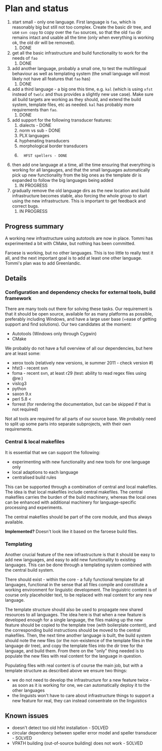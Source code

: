 # Plan and status

1.  start small - only one language. First language is `fao`, which is reasonably big but still not too complex. Create the basic dir tree, and use `svn copy` to copy over the `fao` sources, so that the old `fao` dir remains intact and usable all the time (only when everything is working ok, the old dir will be removed).
    1. DONE
2.  get all the basic infrastructure and build functionality to work for the needs of `fao`
    1. DONE
3.  add another language, probably a small one, to test the multilingual behaviour as well as templating system (the small language will most likely not have all features that `fao` has)
    1. DONE
4.  add a third language - a big one this time, e.g. `kal` (which is using `xfst` instead of `twolc` and thus provides a slightly new use case). Make sure all build targets are working as they should, and extend the build system, template files, etc as needed. `kal` has probably more requirements than `fao`.
    1. DONE
5.  add support for the following transducer features:
    1.  dialects - DONE
    2.  norm vs sub - DONE
    3.  PLX languages
    4.  hyphenating transducers
    5.  morphological border transducers
    6.       HFST spellers - DONE
6.  then add one language at a time, all the time ensuring that everything is working for all langauges, and that the small languages automatically pick up new functionality from the big ones as the template dir is expanded to follow the big languages being added
    1. IN PROGRESS
7.  gradually remove the old language dirs as the new location and build infrastructure becomes stable, also forcing the whole group to start using the new infrastructure. This is important to get feedback and correct bugs.
    1. IN PROGRESS

## Progress summary

A working new infrastructure using autotools are now in place. Tommi has experimented a bit with CMake, but nothing has been committed.

Faroese is working, but no other languages. This is too little to really test it all, and the next important goal is to add at least one other language. Tommi's plan was to add Greenlandic.

## Details

### Configuration and dependency checks for external tools, build framework

There are many tools out there for solving these tasks. Our requirement is that it should be open source, available for as many platforms as possible, preferably including Windows, and have a large user base (=ease of getting support and find solutions). Our two candidates at the moment:

- Autotools (Windows only through Cygwin)
- CMake

We probably do not have a full overview of all our dependencies, but here are at least some:

- xerox tools (relatively new versions, ie summer 2011 - check version #)
- hfst3 - recent svn
- foma - recent svn, at least r29 (test: ability to read regex files using @re:)
- vislcg3
- python
- saxon 9.x
- perl 5.8 <
- forrest (for rendering the documentation, but can be skipped if that is not required)

Not all tools are required for all parts of our source base. We probably need to split up some parts into separate subprojects, with their own requirements.

### Central & local makefiles

It is essential that we can support the following:

- experimenting with new functionality and new tools for one language only
- local adaptions to each language
- centralised build rules

This can be supported through a combination of central and local makefiles. The idea is that local makefiles include central makefiles. The central makefiles carries the burden of the build machinery, whereas the local ones can be enhanced with additional machinery for language-specific processing and experiments.

The central makefiles should be part of the core module, and thus always available.

**Implemented?** Doesn't look like it based on the faroese build files.

### Templating

Another crucial feature of the new infrastructure is that it should be easy to add new languages, and easy to add new functionality to existing languages. This can be done through a templating system combined with the central build system.

There should exist - within the core - a fully functional template for all languages, functional in the sense that all files compile and constitute a working environment for linguistic development. The linguistric content is of course only placeholder text, to be replaced with real content for any new language.

The template structure should also be used to propagate new shared resources to all languages. The idea here is that when a new feature is developed enough for a single language, the files making up the new feature should be copied to the template tree (with boilerplate content), and the corresponding build instructions should be moved to the central makefiles. Then, the next time another language is built, the build system should note the new files (or the non-existence of the template files in the language dir tree), and copy the template files into the dir tree for the language, and build them. From there on the "only" thing needed is to populate the new files with real content for the language in question.

Populating files with real content is of course the main job, but with a template structure as described above we ensure two things:

- we do not need to develop the infrastructure for a new feature twice - as soon as it is working for one, we can automatically deploy it to the other languages
- the linguists won't have to care about infrastructure things to support a new feature for real, they can instead consentrate on the linguistics

## Known issues

- doesn't detect too old hfst installation - SOLVED
- circular dependency between speller error model and speller transducer - SOLVED
- VPATH building (out-of-source building) does not work - SOLVED

